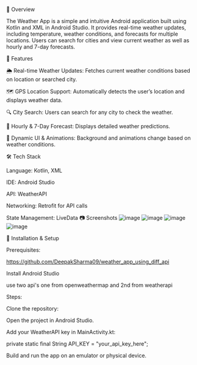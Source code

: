 📌 Overview

The Weather App is a simple and intuitive Android application built using Kotlin and XML in Android Studio. It provides real-time weather updates, including temperature, weather conditions, and forecasts for multiple locations. Users can search for cities and view current weather as well as hourly and 7-day forecasts.

🚀 Features

🌦️ Real-time Weather Updates: Fetches current weather conditions based on location or searched city.

🗺️ GPS Location Support: Automatically detects the user’s location and displays weather data.

🔍 City Search: Users can search for any city to check the weather.

📅 Hourly & 7-Day Forecast: Displays detailed weather predictions.

🎨 Dynamic UI & Animations: Background and animations change based on weather conditions.

🛠️ Tech Stack

Language: Kotlin, XML

IDE: Android Studio

API: WeatherAPI

Networking: Retrofit for API calls

State Management: LiveData
📷 Screenshots
![image](https://github.com/user-attachments/assets/cca46b3e-eff5-4ecd-97f4-8ecb312456af)
![image](https://github.com/user-attachments/assets/da03a1bc-5304-4a48-a73f-0f4ee53bdd9b)
![image](https://github.com/user-attachments/assets/7fd1d0ce-5bda-43be-88d5-e7c0b21cb77e)
![image](https://github.com/user-attachments/assets/dfc7f5bd-85c3-40c1-8f33-10097b269787)



🔧 Installation & Setup

Prerequisites:

https://github.com/DeepakSharma09/weather_app_using_diff_api

Install Android Studio

use two api's one from openweathermap and 2nd from weatherapi 

Steps:

Clone the repository:

Open the project in Android Studio.

Add your WeatherAPI key in MainActivity.kt:

private static final String API_KEY = "your_api_key_here";

Build and run the app on an emulator or physical device.
